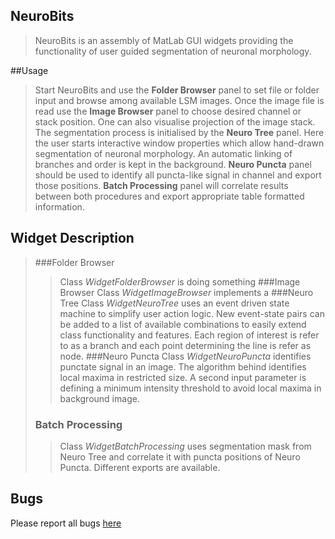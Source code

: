 ## NeuroBits
> NeuroBits is an assembly of MatLab GUI widgets providing the functionality of user guided segmentation of neuronal morphology.

##Usage
> Start NeuroBits and use the **Folder Browser** panel to set file or folder input and browse among available LSM images. Once the image file is read use the **Image Browser** panel to choose desired channel or stack position. One can also visualise projection of the image stack. The segmentation process is initialised by the **Neuro Tree** panel. Here the user starts interactive window properties which allow hand-drawn segmentation of neuronal morphology. An automatic linking of branches and order is kept in the background. **Neuro Puncta** panel should be used to identify all puncta-like signal in channel and export those positions. **Batch Processing** panel will correlate results between both procedures and export appropriate table formatted information.

## Widget Description
>###Folder Browser
>> Class *WidgetFolderBrowser* is doing something
>###Image Browser
>> Class *WidgetImageBrowser* implements a 
>###Neuro Tree
>> Class *WidgetNeuroTree* uses an event driven state machine to simplify user action logic. New event-state pairs can be added to a list of available combinations to easily extend class functionality and features. Each region of interest is refer to as a branch and each point determining the line is refer as node.
>###Neuro Puncta
>> Class *WidgetNeuroPuncta* identifies punctate signal in an image. The algorithm behind identifies local maxima in restricted size. A second input parameter is defining a minimum intensity threshold to avoid local maxima in background image.
>### Batch Processing
>> Class *WidgetBatchProcessing* uses segmentation mask from Neuro Tree and correlate it with puncta positions of Neuro Puncta. Different exports are available.


## Bugs
Please report all bugs [here](mailto:sciclist@brain.mpg.de)
